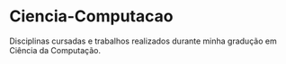 # Ciencia-Computacao

Disciplinas cursadas e trabalhos realizados durante minha gradução em Ciência da Computação.

